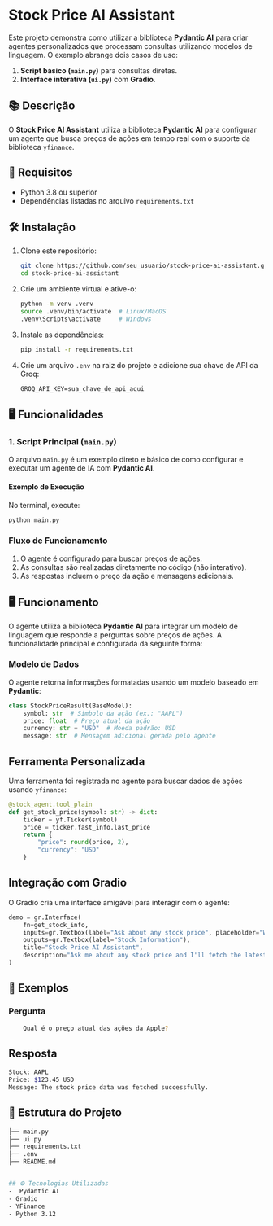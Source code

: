 # Stock Price AI Assistant

Este projeto demonstra como utilizar a biblioteca **Pydantic AI** para criar agentes personalizados que processam consultas utilizando modelos de linguagem. O exemplo abrange dois casos de uso:
1. **Script básico (`main.py`)** para consultas diretas.
2. **Interface interativa (`ui.py`)** com **Gradio**.

## 📚 Descrição

O **Stock Price AI Assistant** utiliza a biblioteca **Pydantic AI** para configurar um agente que busca preços de ações em tempo real com o suporte da biblioteca `yfinance`. 

## 🔧 Requisitos

- Python 3.8 ou superior
- Dependências listadas no arquivo `requirements.txt`

## 🛠️ Instalação

1. Clone este repositório:
    ```bash
    git clone https://github.com/seu_usuario/stock-price-ai-assistant.git
    cd stock-price-ai-assistant
    ```

2. Crie um ambiente virtual e ative-o:
    ```bash
    python -m venv .venv
    source .venv/bin/activate  # Linux/MacOS
    .venv\Scripts\activate     # Windows
    ```

3. Instale as dependências:
    ```bash
    pip install -r requirements.txt
    ```

4. Crie um arquivo `.env` na raiz do projeto e adicione sua chave de API da Groq:
    ```
    GROQ_API_KEY=sua_chave_de_api_aqui
    ```

## 🖥️ Funcionalidades

### 1. Script Principal (`main.py`)

O arquivo `main.py` é um exemplo direto e básico de como configurar e executar um agente de IA com **Pydantic AI**. 

#### Exemplo de Execução
No terminal, execute:
```bash
python main.py
```

### Fluxo de Funcionamento
1. O agente é configurado para buscar preços de ações.
2. As consultas são realizadas diretamente no código (não interativo).
3. As respostas incluem o preço da ação e mensagens adicionais.

## 🖥️ Funcionamento

O agente utiliza a biblioteca **Pydantic AI** para integrar um modelo de linguagem que responde a perguntas sobre preços de ações. A funcionalidade principal é configurada da seguinte forma:

### Modelo de Dados

O agente retorna informações formatadas usando um modelo baseado em **Pydantic**:

```python
class StockPriceResult(BaseModel):
    symbol: str  # Símbolo da ação (ex.: "AAPL")
    price: float  # Preço atual da ação
    currency: str = "USD"  # Moeda padrão: USD
    message: str  # Mensagem adicional gerada pelo agente
```

## Ferramenta Personalizada

Uma ferramenta foi registrada no agente para buscar dados de ações usando `yfinance`:

```python
@stock_agent.tool_plain
def get_stock_price(symbol: str) -> dict:
    ticker = yf.Ticker(symbol)
    price = ticker.fast_info.last_price
    return {
        "price": round(price, 2),
        "currency": "USD"
    }
```

## Integração com Gradio

O Gradio cria uma interface amigável para interagir com o agente:
```python
demo = gr.Interface(
    fn=get_stock_info,
    inputs=gr.Textbox(label="Ask about any stock price", placeholder="What is Apple's current stock price?"),
    outputs=gr.Textbox(label="Stock Information"),
    title="Stock Price AI Assistant",
    description="Ask me about any stock price and I'll fetch the latest information for you!"
)
```
## 🧪 Exemplos

### Pergunta
```bash
    Qual é o preço atual das ações da Apple?
```
## Resposta

```bash
Stock: AAPL
Price: $123.45 USD
Message: The stock price data was fetched successfully.
```

## 📂 Estrutura do Projeto

```bash
├── main.py
├── ui.py               
├── requirements.txt    
├── .env               
├── README.md           


## ⚙️ Tecnologias Utilizadas
-  Pydantic AI
- Gradio
- YFinance
- Python 3.12